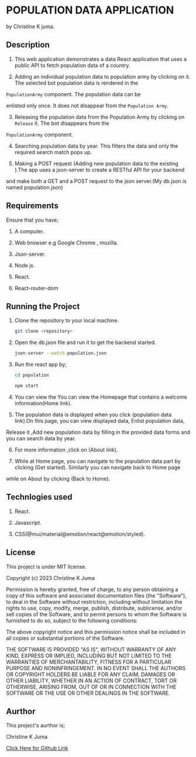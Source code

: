 # POPULATION DATA APPLICATION

  by Christine K juma.

  ## Description

1. This web application demonstrates a data React application that uses a public API to fetch population data of a country.

2. Adding an individual population data to population army by clicking on it. The selected bot population data is  rendered in the 

`PopulationArmy` component. The population data can be 

enlisted only once. It does not disappear from the `Population Army`.
  
3. Releasing the population data from  the Population Army by clicking on `Release` it. The bot disappears from the

  `PopulationArmy` component.

4. Searching population data by year. This filters the data and only the required search match pops up.

5. Making a POST request (Adding new population data to the existing ).The app uses a json-server to create a RESTful API for your backend 

and make both a GET and a POST request to the json server.(My db.json is named population.json)


  ## Requirements

Ensure that you have;

1. A computer. 

2. Web browser e.g Google Chrome , mozilla. 

3. Json-server.

4. Node js.

5. React.

6. React-router-dom

  ## Running the Project

1. Clone the repository to your local machine. 

   ```bash
   git clone <repository>
   ``` 

2. Open the db.json file and run it to get the backend started. 

    ```bash 
    json-server --watch population.json
    ```

3. Run the react app by;

    ```bash
    cd population
    ```

    ```bash
    npm start
    ```
   

4. You can view the You can view the Homepage that contains a welcome information(Home link).

5. The population data is displayed when you click (population data link).On this page, you can view displayed data, Enlist population data, 

Release it ,Add new population data by filling in the provided data forms and you can  search data by year.

6. For more information ,click on (About link).

7. While at Home page, you can navigate to the population data part by clicking (Get started). Similarly you can navigate back to Home page 

while on About by clicking (Back to Home).


 ## Technlogies used

 1. React.

 2. Javascript.

 3. CSS(@mui/material@emotion/react@emotion/styled).


 ## License

This project is under MIT license.

Copyright (c) 2023 Christine K Juma

Permission is hereby granted, free of charge, to any person obtaining a copy
of this software and associated documentation files (the "Software"), to deal
in the Software without restriction, including without limitation the rights
to use, copy, modify, merge, publish, distribute, sublicense, and/or sell
copies of the Software, and to permit persons to whom the Software is
furnished to do so, subject to the following conditions:

The above copyright notice and this permission notice shall be included in all
copies or substantial portions of the Software.

THE SOFTWARE IS PROVIDED "AS IS", WITHOUT WARRANTY OF ANY KIND, EXPRESS OR
IMPLIED, INCLUDING BUT NOT LIMITED TO THE WARRANTIES OF MERCHANTABILITY,
FITNESS FOR A PARTICULAR PURPOSE AND NONINFRINGEMENT. IN NO EVENT SHALL THE
AUTHORS OR COPYRIGHT HOLDERS BE LIABLE FOR ANY CLAIM, DAMAGES OR OTHER
LIABILITY, WHETHER IN AN ACTION OF CONTRACT, TORT OR OTHERWISE, ARISING FROM,
OUT OF OR IN CONNECTION WITH THE SOFTWARE OR THE USE OR OTHER DEALINGS IN THE
SOFTWARE.


  ## Aurthor

  This project's aurthor is;

  Christine K Juma

[Click Here for Github Link](https://github.com/christine-M9)
